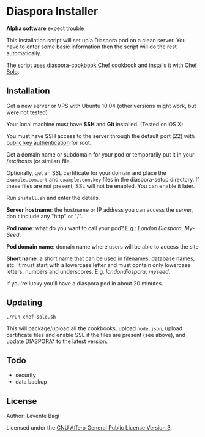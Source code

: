 # Diaspora Installer

**Alpha software** expect trouble

This installation script will set up a Diaspora pod on a clean server. You have to
enter some basic information then the script will do the rest automatically.

The script uses
[diaspora-cookbook](https://github.com/bagilevi/diaspora-cookbook)
[Chef](http://wiki.opscode.com/display/chef/Home) cookbook and installs
it with [Chef Solo](http://wiki.opscode.com/display/chef/Chef+Solo).

## Installation

Get a new server or VPS with Ubuntu 10.04 (other versions might work, but were not tested)

Your local machine must have **SSH** and **Git** installed. (Tested on OS X)

You must have SSH access to the server through the default port (22) with
[public key authentication](http://www.google.co.uk/search?q=setting+up+public+key+authentication+over+ssh)
for root.

Get a domain name or subdomain for your pod or temporarily put it in your /etc/hosts
(or similar) file.

Optionally, get an SSL certificate for your domain and place the `example.com.crt`
and `example.com.key` files in the diaspora-setup directory. If these files are not
present, SSL will not be enabled. You can enable it later.

Run `install.sh` and enter the details.

**Server hostname**: the hostname or IP address you can access the server, don't
include any "http" or "/".

**Pod name**: what do you want to call your pod? E.g.: *London Diaspora*, *My-Seed*.

**Pod domain name**: domain name where users will be able to access the site

**Short name**: a short name that can be used in filenames, database names, etc.
It must start with a lowercase letter and must contain only lowercase letters,
numbers and underscores. E.g. *londondiaspora*, *myseed*.

If you're lucky you'll have a diaspora pod in about 20 minutes.

## Updating

`./run-chef-solo.sh`

This will package/upload all the cookbooks, upload `node.json`, upload
certificate files and enable SSL if the files are present (see above), and update
DIASPORA* to the latest version.

## Todo

* security
* data backup

## License

Author: Levente Bagi

Licensed under the
[GNU Affero General Public License Version 3](http://www.gnu.org/licenses/agpl-3.0.html).


